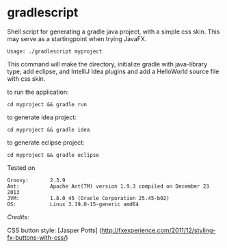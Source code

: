 # gradlescript
Shell script for generating a gradle java project, with a simple css skin. This may serve as a startingpoint when trying JavaFX.

```Usage: ./gradlescript myproject```

This command will make the directory, initialize gradle with java-library type, add eclipse, and IntelliJ Idea plugins and add a HelloWorld source file with css skin.

to run the application:

```cd myproject && gradle run```

to generate idea project:

```cd myproject && gradle idea```

to generate eclipse project:

```cd myproject && gradle eclipse```


Tested on
```
Groovy:       2.3.9
Ant:          Apache Ant(TM) version 1.9.3 compiled on December 23 2013
JVM:          1.8.0_45 (Oracle Corporation 25.45-b02)
OS:           Linux 3.19.0-15-generic amd64
```


*Credits:*

CSS button style: [Jasper Potts] (http://fxexperience.com/2011/12/styling-fx-buttons-with-css/)
